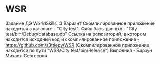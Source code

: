 # WSR
Задание ДЭ WorldSkills, 3 Вариант
Скомпилированное приложение находится в каталоге - "City test".
Файл базы данных - "City test/bin/Debug/database.db"
Ссылка на репозиторий, в котором находится исходный код и скомпилированное приложение - https://github.com/s3ttlezy/WSR (Скомпилированное приложение находится по пути "WSR/City test/bin/Release")
Выполнил - Барзун Михаил Сергеевич

